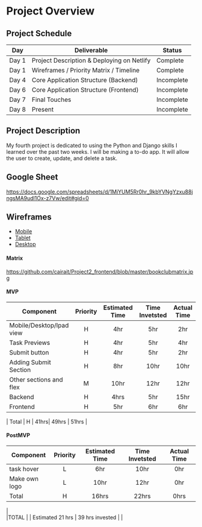 # Project Overview

## Project Schedule


|  Day | Deliverable | Status
|---|---| ---|
|Day 1| Project Description & Deploying on Netlify | Complete
|Day 1| Wireframes / Priority Matrix / Timeline | Complete
|Day 4| Core Application Structure (Backend) | Incomplete
|Day 6| Core Application Structure (Frontend) | Incomplete
|Day 7| Final Touches | Incomplete
|Day 8| Present | Incomplete


## Project Description

My fourth project is dedicated to using the Python and Django skills I learned over the past two weeks. I will be making a to-do app. It will allow the user to create, update, and delete a task.

## Google Sheet

https://docs.google.com/spreadsheets/d/1MiYUM5Rr0hr_9kbYVNgYzxu88jngsMA9udl1Ox-z7Vw/edit#gid=0

## Wireframes

- [Mobile](https://github.com/cairait/p4frontend/blob/master/image0%20(5).jpeg)
- [Tablet](https://github.com/cairait/p4frontend/blob/master/image1%20(3).jpeg)
- [Desktop](https://github.com/cairait/p4frontend/blob/master/image2%20(1).jpeg)

#### Matrix 

https://github.com/cairait/Project2_frontend/blob/master/bookclubmatrix.jpg

#### MVP
| Component | Priority | Estimated Time | Time Invetsted | Actual Time |
| --- | :---: |  :---: | :---: | :---: |
| Mobile/Desktop/Ipad view | H | 4hr | 5hr | 2hr|
| Task Previews | H | 4hr | 5hr | 4hr|
| Submit button | H | 4hr | 5hr | 2hr|
| Adding Submit Section | H | 8hr| 10hr | 10hr |
| Other sections and flex| M | 10hr | 12hr | 12hr|
| Backend | H | 4hrs| 5hr | 15hr |
| Frontend | H | 5hr | 6hr | 6hr|

| Total | H | 41hrs| 49hrs | 51hrs |

#### PostMVP
| Component | Priority | Estimated Time | Time Invetsted | Actual Time |
| --- | :---: |  :---: | :---: | :---: |
| task hover | L | 6hr | 10hr | 0hr|
| Make own logo | L | 10hr | 12hr | 0hr|
| Total | H | 16hrs| 22hrs | 0hrs |


|				
|TOTAL |	| Estimated 21 hrs	| 39 hrs invested |	 |   
